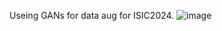Useing GANs for data aug for ISIC2024.
![image](https://github.com/user-attachments/assets/72b07b7b-953b-4d96-ac8e-b7e4a4bee1a3)
